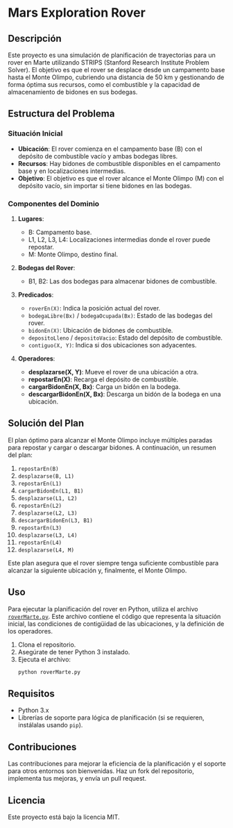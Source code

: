 # Mars Exploration Rover

## Descripción
Este proyecto es una simulación de planificación de trayectorias para un rover en Marte utilizando STRIPS (Stanford Research Institute Problem Solver). El objetivo es que el rover se desplace desde un campamento base hasta el Monte Olimpo, cubriendo una distancia de 50 km y gestionando de forma óptima sus recursos, como el combustible y la capacidad de almacenamiento de bidones en sus bodegas.

## Estructura del Problema

### Situación Inicial
- **Ubicación**: El rover comienza en el campamento base (B) con el depósito de combustible vacío y ambas bodegas libres.
- **Recursos**: Hay bidones de combustible disponibles en el campamento base y en localizaciones intermedias.
- **Objetivo**: El objetivo es que el rover alcance el Monte Olimpo (M) con el depósito vacío, sin importar si tiene bidones en las bodegas.

### Componentes del Dominio
1. **Lugares**:
   - B: Campamento base.
   - L1, L2, L3, L4: Localizaciones intermedias donde el rover puede repostar.
   - M: Monte Olimpo, destino final.

2. **Bodegas del Rover**:
   - B1, B2: Las dos bodegas para almacenar bidones de combustible.

3. **Predicados**:
   - `roverEn(X)`: Indica la posición actual del rover.
   - `bodegaLibre(Bx)` / `bodegaOcupada(Bx)`: Estado de las bodegas del rover.
   - `bidonEn(X)`: Ubicación de bidones de combustible.
   - `depositoLleno` / `depositoVacio`: Estado del depósito de combustible.
   - `contiguo(X, Y)`: Indica si dos ubicaciones son adyacentes.

4. **Operadores**:
   - **desplazarse(X, Y)**: Mueve el rover de una ubicación a otra.
   - **repostarEn(X)**: Recarga el depósito de combustible.
   - **cargarBidonEn(X, Bx)**: Carga un bidón en la bodega.
   - **descargarBidonEn(X, Bx)**: Descarga un bidón de la bodega en una ubicación.

## Solución del Plan
El plan óptimo para alcanzar el Monte Olimpo incluye múltiples paradas para repostar y cargar o descargar bidones. A continuación, un resumen del plan:

1. `repostarEn(B)`
2. `desplazarse(B, L1)`
3. `repostarEn(L1)`
4. `cargarBidonEn(L1, B1)`
5. `desplazarse(L1, L2)`
6. `repostarEn(L2)`
7. `desplazarse(L2, L3)`
8. `descargarBidonEn(L3, B1)`
9. `repostarEn(L3)`
10. `desplazarse(L3, L4)`
11. `repostarEn(L4)`
12. `desplazarse(L4, M)`

Este plan asegura que el rover siempre tenga suficiente combustible para alcanzar la siguiente ubicación y, finalmente, el Monte Olimpo.

## Uso
Para ejecutar la planificación del rover en Python, utiliza el archivo [`roverMarte.py`](./roverMarte.py). Este archivo contiene el código que representa la situación inicial, las condiciones de contigüidad de las ubicaciones, y la definición de los operadores.

1. Clona el repositorio.
2. Asegúrate de tener Python 3 instalado.
3. Ejecuta el archivo:
   ```bash
   python roverMarte.py

## Requisitos
- Python 3.x
- Librerías de soporte para lógica de planificación (si se requieren, instálalas usando `pip`).

## Contribuciones
Las contribuciones para mejorar la eficiencia de la planificación y el soporte para otros entornos son bienvenidas. Haz un fork del repositorio, implementa tus mejoras, y envía un pull request.

## Licencia
Este proyecto está bajo la licencia MIT.



